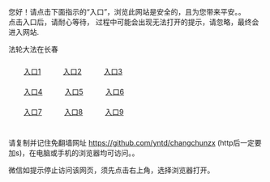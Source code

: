 您好！请点击下面指示的“入口”，浏览此网站是安全的，且为您带来平安。。 <br/>
点击入口后，请耐心等待， 过程中可能会出现无法打开的提示，请忽略，最终会进入网站. </br>

法轮大法在长春<br/>
<div style="padding:10px"><a style="margin:20px" target="_blank" href="https://d1dblnxlfr4bpt.cloudfront.net/2Qpsp?xjznxke" id="ccLink1" rel="nofollow">入口1</a> <a target="_blank" style="margin:20px" href="https://dmhbdxv1ikzjc.cloudfront.net/2Qpsp?qmulv" id="ccLink2" rel="nofollow">入口2</a> <a style="margin:20px" target="_blank" href="https://d1hm6j6eg19j6.cloudfront.net/2Qpsp?rxgvad" id="ccLink3" rel="nofollow">入口3</a></div>

<div style="padding:10px" ><a style="margin:20px" target="_blank" href="https://d1dblnxlfr4bpt.cloudfront.net/2Qpsp?xjznxke" id="ccLink4" rel="nofollow">入口4</a> <a style="margin:20px" href="https://dmhbdxv1ikzjc.cloudfront.net/2Qpsp?qmulv" target="_blank" id="ccLink5" rel="nofollow">入口5</a> <a style="margin:20px" href="https://d1hm6j6eg19j6.cloudfront.net/2Qpsp?rxgvad" target="_blank" id="ccLink6" rel="nofollow">入口6</a></div>

<div style="padding:10px"><a style="margin:20px" target="_blank" href="https://d1dblnxlfr4bpt.cloudfront.net/2Qpsp?xjznxke" id="ccLink7" rel="nofollow">入口7</a> <a style="margin:20px" href="https://dmhbdxv1ikzjc.cloudfront.net/2Qpsp?qmulv" target="_blank" id="ccLink8" rel="nofollow">入口8</a> <a style="margin:20px" target="_blank" href="https://d1hm6j6eg19j6.cloudfront.net/2Qpsp?rxgvad" id="ccLink9" rel="nofollow">入口9</a></div>

<br/>



请复制并记住免翻墙网址 https://github.com/yntd/changchunzx (http后一定要加s)，在电脑或手机的浏览器均可访问。。<br/>

微信如提示停止访问该网页，须先点击右上角，选择浏览器打开。
